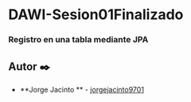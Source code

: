 # DAWI-Sesion01Finalizado
### Registro en una tabla mediante JPA

## Autor ✒️

* **Jorge Jacinto ** - [jorgejacinto9701](https://github.com/jorgejacinto9701)
